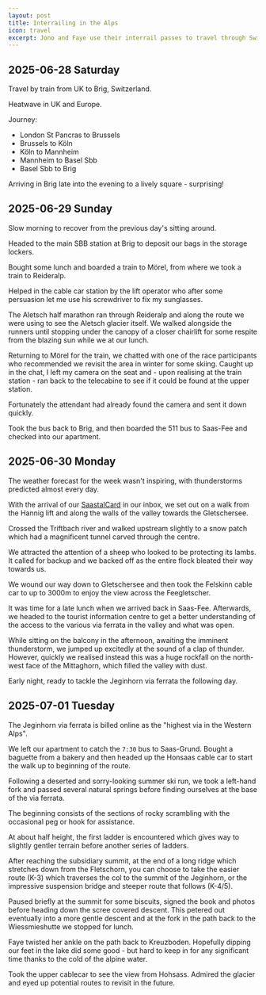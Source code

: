 ```yaml
---
layout: post
title: Interrailing in the Alps
icon: travel
excerpt: Jono and Faye use their interrail passes to travel through Switzerland and Italy for some high-mountain via ferrata and coastal touristing.
---
```


## 2025-06-28 Saturday
Travel by train from UK to Brig, Switzerland.

Heatwave in UK and Europe.

Journey:
- London St Pancras to Brussels
- Brussels to K&ouml;ln
- K&ouml;ln to Mannheim
- Mannheim to Basel Sbb
- Basel Sbb to Brig

Arriving in Brig late into the evening to a lively square - surprising!

## 2025-06-29 Sunday
Slow morning to recover from the previous day's sitting around.

Headed to the main SBB station at Brig to deposit our bags in the storage lockers.

Bought some lunch and boarded a train to M&ouml;rel, from where we took a train to Reideralp.

Helped in the cable car station by the lift operator who after some persuasion let me use his screwdriver to fix my sunglasses.

The Aletsch half marathon ran through Reideralp and along the route we were using to see the Aletsch glacier itself.  We walked alongside the runners until stopping under the canopy of a closer chairlift for some respite from the blazing sun while we at our lunch.

Returning to M&ouml;rel for the train, we chatted with one of the race participants who recommended we revisit the area in winter for some skiing. Caught up in the chat, I left my camera on the seat and - upon realising at the train station - ran back to the telecabine to see if it could be found at the upper station. 

Fortunately the attendant had already found the camera and sent it down quickly.

Took the bus back to Brig, and then boarded the 511 bus to Saas-Fee and checked into our apartment.

## 2025-06-30 Monday
The weather forecast for the week wasn't inspiring, with thunderstorms predicted almost every day.

With the arrival of our [SaastalCard]() in our inbox, we set out on a walk from the Hannig lift and along the walls of the valley towards the Gletschersee.

Crossed the Triftbach river and walked upstream slightly to a snow patch which had a magnificent tunnel carved through the centre.

We attracted the attention of a sheep who looked to be protecting its lambs. It called for backup and we backed off as the entire flock bleated their way towards us.

We wound our way down to Gletschersee and then took the Felskinn cable car to up to 3000m to enjoy the view across the Feegletscher.

It was time for a late lunch when we arrived back in Saas-Fee. Afterwards, we headed to the tourist information centre to get a better understanding of the access to the various via ferrata in the valley and what was open.

While sitting on the balcony in the afternoon, awaiting the imminent thunderstorm, we jumped up excitedly at the sound of a clap of thunder. 
However, quickly we realised instead this was a huge rockfall on the north-west face of the Mittaghorn, which filled the valley with dust.

Early night, ready to tackle the Jeginhorn via ferrata the following day.

## 2025-07-01 Tuesday
The Jeginhorn via ferrata is billed online as the "highest via in the Western Alps".

We left our apartment to catch the `7:30` bus to Saas-Grund. Bought a baguette from a bakery and then headed up the Honsaas cable car to start the walk up to beginning of the route.

Following a deserted and sorry-looking summer ski run, we took a left-hand fork and passed several natural springs before finding ourselves at the base of the via ferrata.

The beginning consists of the sections of rocky scrambling with the occasional peg or hook for assistance.

At about half height, the first ladder is encountered which gives way to slightly gentler terrain before another series of ladders.

After reaching the subsidiary summit, at the end of a long ridge which stretches down from the Fletschorn, you can choose to take the easier route (K-3) which traverses the col to the summit of the Jeginhorn, or the impressive suspension bridge and steeper route that follows (K-4/5).

Paused briefly at the summit for some biscuits, signed the book and photos before heading down the scree covered descent.
This petered out eventually into a more gentle descent and at the fork in the path back to the Wiessmieshutte we stopped for lunch.

Faye twisted her ankle on the path back to Kreuzboden.  Hopefully dipping our feet in the lake did some good - but hard to keep in for any significant time thanks to the cold of the alpine water.

Took the upper cablecar to see the view from Hohsass. Admired the glacier and eyed up potential routes to revisit in the future.